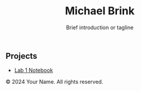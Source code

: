 <!DOCTYPE html>
<html lang="en">
<head>
    <meta charset="UTF-8">
    <meta name="viewport" content="width=device-width, initial-scale=1.0">
    <title>Michael Brink - Portfolio</title>
    <style>
        /* You can add CSS here */
    </style>
</head>
<body>
    <header>
        <h1>Michael Brink</h1>
        <p>Brief introduction or tagline</p>
    </header>
    <main>
        <h2>Projects</h2>
        <ul>
            <li><a href="lab1.html">Lab 1 Notebook</a></li>
            <!-- Add more project links here -->
        </ul>
    </main>
    <footer>
        <p>© 2024 Your Name. All rights reserved.</p>
    </footer>
</body>
</html>
